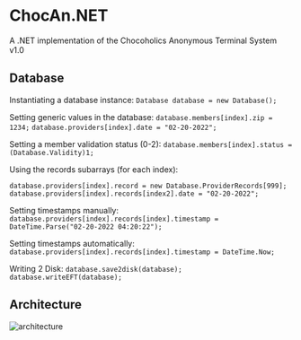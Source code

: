 # ChocAn.NET
A .NET implementation of the Chocoholics Anonymous Terminal System v1.0

## Database
Instantiating a database instance:
`Database database = new Database();`

Setting generic values in the database:
`database.members[index].zip = 1234;` `database.providers[index].date = "02-20-2022";`

Setting a member validation status (0-2):
`database.members[index].status = (Database.Validity)1;`

Using the records subarrays (for each index):
```
database.providers[index].record = new Database.ProviderRecords[999];
database.providers[index].records[index2].date = "02-20-2022";
```

Setting timestamps manually:
`database.providers[index].records[index].timestamp = DateTime.Parse("02-20-2022 04:20:22");`

Setting timestamps automatically:
`database.providers[index].records[index].timestamp = DateTime.Now;`

Writing 2 Disk:
`database.save2disk(database);`
`database.writeEFT(database);`

## Architecture
![architecture](https://github.com/matthew17754/ChocAn/blob/database/architecture.png?raw=true)

